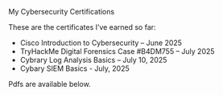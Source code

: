My Cybersecurity Certifications

These are the certificates I’ve earned so far:

- Cisco Introduction to Cybersecurity – June 2025
- TryHackMe Digital Forensics Case #B4DM755 – July 2025
- Cybrary Log Analysis Basics – July 10, 2025
- Cybary SIEM Basics - July, 2025

Pdfs are available below.
